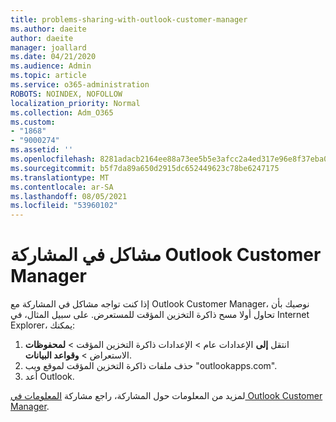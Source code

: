 ```yaml
---
title: problems-sharing-with-outlook-customer-manager
ms.author: daeite
author: daeite
manager: joallard
ms.date: 04/21/2020
ms.audience: Admin
ms.topic: article
ms.service: o365-administration
ROBOTS: NOINDEX, NOFOLLOW
localization_priority: Normal
ms.collection: Adm_O365
ms.custom:
- "1868"
- "9000274"
ms.assetid: ''
ms.openlocfilehash: 8281adacb2164ee88a73ee5b5e3afcc2a4ed317e96e8f37eba0d068c2792bfdd
ms.sourcegitcommit: b5f7da89a650d2915dc652449623c78be6247175
ms.translationtype: MT
ms.contentlocale: ar-SA
ms.lasthandoff: 08/05/2021
ms.locfileid: "53960102"
---
```

# <a name="problems-sharing-with-outlook-customer-manager"></a>مشاكل في المشاركة Outlook Customer Manager

إذا كنت تواجه مشاكل في المشاركة مع Outlook Customer Manager، نوصيك بأن تحاول أولا مسح ذاكرة التخزين المؤقت للمستعرض. على سبيل المثال، في Internet Explorer، يمكنك:

1. انتقل **إلى** الإعدادات عام > الإعدادات ذاكرة التخزين المؤقت  >   **لمحفوظات** الاستعراض  >  **وقواعد البيانات**.
2. حذف ملفات ذاكرة التخزين المؤقت لموقع ويب "outlookapps.com".
3. أعد Outlook.

لمزيد من المعلومات حول المشاركة، راجع مشاركة [المعلومات في Outlook Customer Manager](https://techcommunity.microsoft.com/t5/outlook-blog/sharing-how-to-keep-your-colleagues-in-the-loop/ba-p/35710).